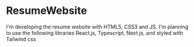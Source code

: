 # ResumeWebsite
I'm developing the resume website with HTML5, CSS3 and JS. I'm planning to use the following libraries React.js, Typescript, Next.js, and styled with Tailwind css
